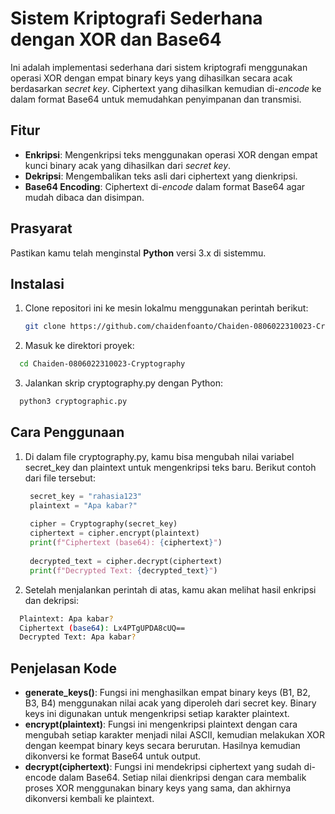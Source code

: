 # Sistem Kriptografi Sederhana dengan XOR dan Base64

Ini adalah implementasi sederhana dari sistem kriptografi menggunakan operasi XOR dengan empat binary keys yang dihasilkan secara acak berdasarkan *secret key*. Ciphertext yang dihasilkan kemudian di-*encode* ke dalam format Base64 untuk memudahkan penyimpanan dan transmisi.

## Fitur

- **Enkripsi**: Mengenkripsi teks menggunakan operasi XOR dengan empat kunci binary acak yang dihasilkan dari *secret key*.
- **Dekripsi**: Mengembalikan teks asli dari ciphertext yang dienkripsi.
- **Base64 Encoding**: Ciphertext di-*encode* dalam format Base64 agar mudah dibaca dan disimpan.

## Prasyarat

Pastikan kamu telah menginstal **Python** versi 3.x di sistemmu.

## Instalasi

1. Clone repositori ini ke mesin lokalmu menggunakan perintah berikut:
   ```bash
   git clone https://github.com/chaidenfoanto/Chaiden-0806022310023-Cryptography.git
    ```
2. Masuk ke direktori proyek:
  ```bash
    cd Chaiden-0806022310023-Cryptography
  ```
3. Jalankan skrip cryptography.py dengan Python:
  ```bash
    python3 cryptographic.py
  ```

## Cara Penggunaan

1. Di dalam file cryptography.py, kamu bisa mengubah nilai variabel secret_key dan plaintext untuk mengenkripsi teks baru. Berikut contoh dari file tersebut:
   ```python
    secret_key = "rahasia123"
    plaintext = "Apa kabar?"
    
    cipher = Cryptography(secret_key)
    ciphertext = cipher.encrypt(plaintext)
    print(f"Ciphertext (base64): {ciphertext}")
    
    decrypted_text = cipher.decrypt(ciphertext)
    print(f"Decrypted Text: {decrypted_text}")
   ```
2. Setelah menjalankan perintah di atas, kamu akan melihat hasil enkripsi dan dekripsi:
  ```bash
    Plaintext: Apa kabar?
    Ciphertext (base64): Lx4PTgUPDA8cUQ==
    Decrypted Text: Apa kabar?
  ```

## Penjelasan Kode

- **generate_keys()**: Fungsi ini menghasilkan empat binary keys (B1, B2, B3, B4) menggunakan nilai acak yang diperoleh dari secret key. Binary keys ini digunakan untuk mengenkripsi setiap karakter plaintext.
- **encrypt(plaintext)**: Fungsi ini mengenkripsi plaintext dengan cara mengubah setiap karakter menjadi nilai ASCII, kemudian melakukan XOR dengan keempat binary keys secara berurutan. Hasilnya kemudian dikonversi ke format Base64 untuk output.
- **decrypt(ciphertext)**: Fungsi ini mendekripsi ciphertext yang sudah di-encode dalam Base64. Setiap nilai dienkripsi dengan cara membalik proses XOR menggunakan binary keys yang sama, dan akhirnya dikonversi kembali ke plaintext.

